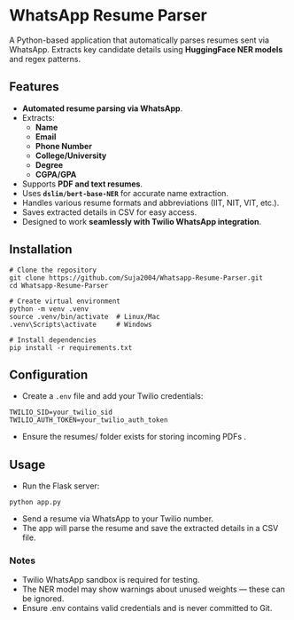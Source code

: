 # WhatsApp Resume Parser

A Python-based application that automatically parses resumes sent via WhatsApp. Extracts key candidate details using **HuggingFace NER models** and regex patterns.

## Features

- **Automated resume parsing via WhatsApp**.
- Extracts:
  - **Name**
  - **Email**
  - **Phone Number**
  - **College/University**
  - **Degree**
  - **CGPA/GPA**
- Supports **PDF and text resumes**.
- Uses **`dslim/bert-base-NER`** for accurate name extraction.
- Handles various resume formats and abbreviations (IIT, NIT, VIT, etc.).
- Saves extracted details in CSV for easy access.
- Designed to work **seamlessly with Twilio WhatsApp integration**.

## Installation

```
# Clone the repository
git clone https://github.com/Suja2004/Whatsapp-Resume-Parser.git
cd Whatsapp-Resume-Parser

# Create virtual environment
python -m venv .venv
source .venv/bin/activate  # Linux/Mac
.venv\Scripts\activate     # Windows

# Install dependencies
pip install -r requirements.txt

```

## Configuration
* Create a ```.env``` file and add your Twilio credentials:
```
TWILIO_SID=your_twilio_sid
TWILIO_AUTH_TOKEN=your_twilio_auth_token
```
* Ensure the resumes/ folder exists for storing incoming PDFs .

## Usage
* Run the Flask server:
```
python app.py
```
* Send a resume via WhatsApp to your Twilio number.
* The app will parse the resume and save the extracted details in a CSV file.

### Notes

* Twilio WhatsApp sandbox is required for testing.
* The NER model may show warnings about unused weights — these can be ignored.
* Ensure .env contains valid credentials and is never committed to Git.

